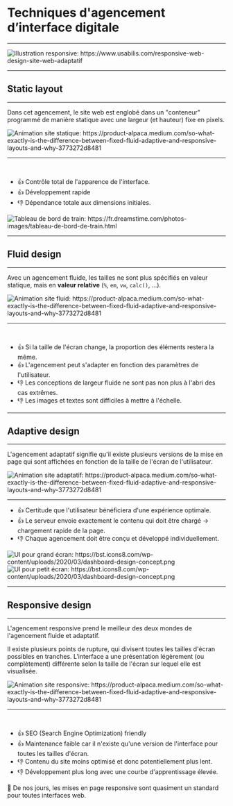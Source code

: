 # Techniques d'agencement d’interface digitale
<Hr />

<div class="flex justify-center h-3/5 p-4 mt-4">
  <img src="/images/responsive-illustration.jpg" alt="Illustration responsive: https://www.usabilis.com/responsive-web-design-site-web-adaptatif" class="!border-0"/>
</div>

---

<Breadcrumbs />

## Static layout
<Hr />

Dans cet agencement, le site web est englobé dans un "conteneur" programmé de manière statique avec une largeur (et hauteur) fixe en pixels.

<v-click>
<div class="flex justify-center h-3/5 mt-8">
  <img src="/images/static-layout.gif" alt="Animation site statique: https://product-alpaca.medium.com/so-what-exactly-is-the-difference-between-fixed-fluid-adaptive-and-responsive-layouts-and-why-3773272d8481" class="!border-0"/>
</div>
</v-click>

---

<Breadcrumbs />

<br />
<v-clicks>

* 👍 Contrôle total de l'apparence de l'interface.
* 👍 Développement rapide
* 👎 Dépendance totale aux dimensions initiales.
</v-clicks>

<v-click>
<div class="flex justify-center h-2/5 mt-8">
  <img src="/images/tableau-bord-train.webp" alt="Tableau de bord de train: https://fr.dreamstime.com/photos-images/tableau-de-bord-de-train.html"/>
</div>
</v-click>

---

<Breadcrumbs />

## Fluid design
<Hr />

Avec un agencement fluide, les tailles ne sont plus spécifiés en valeur statique, mais en **valeur relative** (`%`, `em`, `vw`, `calc()`, ...). 

<v-click>
<div class="flex justify-center h-3/5 mt-8">
  <img src="/images/fluid-layout.gif" alt="Animation site fluid: https://product-alpaca.medium.com/so-what-exactly-is-the-difference-between-fixed-fluid-adaptive-and-responsive-layouts-and-why-3773272d8481" class="!border-0"/>
</div>
</v-click>

---

<Breadcrumbs />

<br />
<v-clicks>

* 👍 Si la taille de l'écran change, la proportion des éléments restera la même.
* 👍 L'agencement peut s'adapter en fonction des paramètres de l'utilisateur.
* 👎 Les conceptions de largeur fluide ne sont pas non plus à l'abri des cas extrêmes.
* 👎 Les images et textes sont difficiles à mettre à l'échelle.
</v-clicks>

---

<Breadcrumbs />

## Adaptive design
<Hr />

L'agencement adaptatif signifie qu'il existe plusieurs versions de la mise en page qui sont affichées en fonction de la taille de l'écran de l'utilisateur.

<v-click>
<div class="flex justify-center h-3/5 mt-8">
  <img src="/images/adaptive-layout.gif" alt="Animation site adaptatif: https://product-alpaca.medium.com/so-what-exactly-is-the-difference-between-fixed-fluid-adaptive-and-responsive-layouts-and-why-3773272d8481" class="!border-0"/>
</div>
</v-click>

---

<Breadcrumbs />

<v-clicks>

* 👍 Certitude que l'utilisateur bénéficiera d'une expérience optimale.
* 👍 Le serveur envoie exactement le contenu qui doit être chargé -> chargement rapide de la page.
* 👎 Chaque agencement doit être conçu et développé individuellement.
</v-clicks>

<div class="flex justify-center h-3/4 gap-4">
<v-clicks>
  <img src="/images/dashboard-big.png" alt="UI pour grand écran: https://bst.icons8.com/wp-content/uploads/2020/03/dashboard-design-concept.png" />
  <img src="/images/dashboard-small.png" alt="UI pour petit écran: https://bst.icons8.com/wp-content/uploads/2020/03/dashboard-design-concept.png" />
</v-clicks>
</div>

---

<Breadcrumbs />

## Responsive design
<Hr />

<div class="text-sm">
L'agencement responsive prend le meilleur des deux mondes de l'agencement fluide et adaptatif.

Il existe plusieurs points de rupture, qui divisent toutes les tailles d'écran possibles en tranches. L'interface a une présentation légèrement (ou complètement) différente selon la taille de l'écran sur lequel elle est visualisée.
</div>

<v-click>
<div class="flex justify-center h-3/5 mt-8">
  <img src="/images/responsive-layout.gif" alt="Animation site responsive: https://product-alpaca.medium.com/so-what-exactly-is-the-difference-between-fixed-fluid-adaptive-and-responsive-layouts-and-why-3773272d8481" class="!border-0"/>
</div>
</v-click>

---

<Breadcrumbs />

<br />
<v-clicks>

* 👍 SEO (Search Engine Optimization) friendly
* 👍 Maintenance faible car il n'existe qu'une version de l'interface pour toutes les tailles d'écran.
* 👎 Contenu du site moins optimisé et donc potentiellement plus lent.
* 👎 Développement plus long avec une courbe d'apprentissage élevée.
</v-clicks>

<v-click>
<div class="mt-10 bg-yellow-100 border border-yellow-400 text-yellow-700 px-4 rounded relative text-sm" role="alert">

🎯 De nos jours, les mises en page responsive sont quasiment un standard pour toutes interfaces web.
</div>
</v-click>
